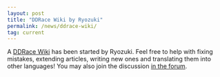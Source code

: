 ```yaml
---
layout: post
title: "DDRace Wiki by Ryozuki"
permalink: /news/ddrace-wiki/
tag: current
---
```

A [DDRace Wiki](http://wiki.ddnet.org/) has been started by Ryozuki. Feel free to help with fixing mistakes, extending articles, writing new ones and translating them into other languages! You may also join the discussion [in the forum](//forum.ddnet.tw/viewtopic.php?t=2969).
